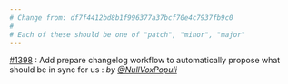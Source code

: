 ```yaml
---
# Change from: df7f4412bd8b1f996377a37bcf70e4c7937fb9c0
#
# Each of these should be one of "patch", "minor", "major"
---
```


[#1398](https://github.com/embroider-build/embroider/pull/1398) : Add prepare changelog workflow to automatically propose what should be in sync for us : _by [@NullVoxPopuli](https://github.com/NullVoxPopuli)_